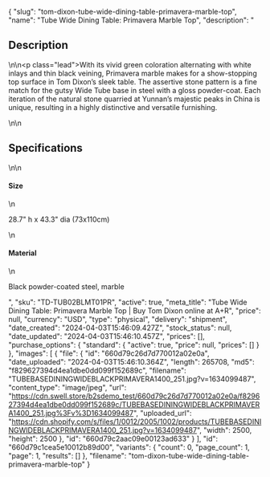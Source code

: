 {
  "slug": "tom-dixon-tube-wide-dining-table-primavera-marble-top",
  "name": "Tube Wide Dining Table: Primavera Marble Top",
  "description": "<h2>Description</h2>\n<!-- split -->\n<p class=\"lead\">With its vivid green coloration alternating with white inlays and thin black veining, Primavera marble makes for a show-stopping top surface in Tom Dixon’s sleek table. The assertive stone pattern is a fine match for the gutsy Wide Tube base in steel with a gloss powder-coat. Each iteration of the natural stone quarried at Yunnan’s majestic peaks in China is unique, resulting in a highly distinctive and versatile furnishing. </p>\n<!-- split -->\n<h2>Specifications</h2>\n<!-- split -->\n<h4>Size</h4>\n<p>28.7\" h x 43.3\" dia (73x110cm)</p>\n<h4>Material</h4>\n<p>Black powder-coated steel, marble</p>",
  "sku": "TD-TUB02BLMT01PR",
  "active": true,
  "meta_title": "Tube Wide Dining Table: Primavera Marble Top | Buy Tom Dixon online at A+R",
  "price": null,
  "currency": "USD",
  "type": "physical",
  "delivery": "shipment",
  "date_created": "2024-04-03T15:46:09.427Z",
  "stock_status": null,
  "date_updated": "2024-04-03T15:46:10.457Z",
  "prices": [],
  "purchase_options": {
    "standard": {
      "active": true,
      "price": null,
      "prices": []
    }
  },
  "images": [
    {
      "file": {
        "id": "660d79c26d7d770012a02e0a",
        "date_uploaded": "2024-04-03T15:46:10.364Z",
        "length": 265708,
        "md5": "f829627394d4ea1dbe0dd099f152689c",
        "filename": "TUBEBASEDININGWIDEBLACKPRIMAVERA1400_251.jpg?v=1634099487",
        "content_type": "image/jpeg",
        "url": "https://cdn.swell.store/b2sdemo_test/660d79c26d7d770012a02e0a/f829627394d4ea1dbe0dd099f152689c/TUBEBASEDININGWIDEBLACKPRIMAVERA1400_251.jpg%3Fv%3D1634099487",
        "uploaded_url": "https://cdn.shopify.com/s/files/1/0012/2005/1002/products/TUBEBASEDININGWIDEBLACKPRIMAVERA1400_251.jpg?v=1634099487",
        "width": 2500,
        "height": 2500
      },
      "id": "660d79c2aac09e00123ad633"
    }
  ],
  "id": "660d79c1cea5e10012b89d00",
  "variants": {
    "count": 0,
    "page_count": 1,
    "page": 1,
    "results": []
  },
  "filename": "tom-dixon-tube-wide-dining-table-primavera-marble-top"
}